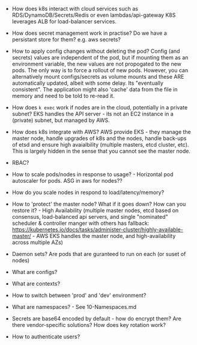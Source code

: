 - How does k8s interact with cloud services such as RDS/DynamoDB/Secrets/Redis or even lambdas/api-gateway
  K8S leverages ALB for load-balancer services.

- How does secret management work in practise? Do we have a persistant store for them? e.g. aws secrets?

- How to apply config changes without deleting the pod? Config (and secrets) values are independent of the pod, but if mounting them as an environment variable, the new values are not propogated to the new pods. The only way is to force a rollout of new pods. However, you can alternatively mount configs/secrets as volume mounts and these ARE automatically updated, albeit with some delay. Its "eventually consistent". The application might also 'cache' data from the file in memory and need to be told to re-read it. 

- How does `k exec` work if nodes are in the cloud, potentially in a private subnet?
  EKS handles the API server - its not an EC2 instance in a (private) subnet, but managed by AWS.

- How does k8s integrate with AWS?
  AWS provide EKS - they manage the master node, handle upgrades of k8s and the nodes, handle back-ups of etsd and ensure high avaialbility (multiple masters, etcd cluster, etc). This is largely hidden in the sense that you cannot see the master node.

- RBAC?

- How to scale pods/nodes in response to usage? - Horizontal pod autoscaler for pods. ASG in aws for nodes??
- How do you scale nodes in respond to load/latency/memory?

- How to 'protect' the master node? What if it goes down? How can you restore it? - High Availability (multiple master nodes, etcd based on consensus, load-balanced api servers, and single "nominated" scheduler & controller manger with others has fallback: https://kubernetes.io/docs/tasks/administer-cluster/highly-available-master/ - AWS EKS handles the master node, and high-availability across multiple AZs)

- Daemon sets?
  Are pods that are guranteed to run on each (or suset of nodes)

- What are configs? 
- What are contexts?
- How to switch between 'prod' and 'dev' environment?
- What are namespaces? - See 10-Namespaces.md
- Secrets are base64 encoded by default - how do encrypt them? Are there vendor-specific solutions? How does key rotation work?
- How to authenticate users?